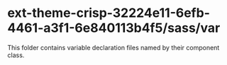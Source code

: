 # ext-theme-crisp-32224e11-6efb-4461-a3f1-6e840113b4f5/sass/var

This folder contains variable declaration files named by their component class.
